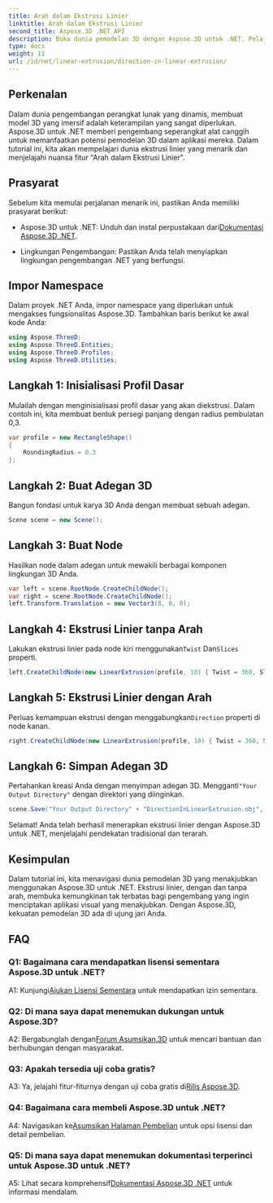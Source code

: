 ```yaml
---
title: Arah dalam Ekstrusi Linier
linktitle: Arah dalam Ekstrusi Linier
second_title: Aspose.3D .NET API
description: Buka dunia pemodelan 3D dengan Aspose.3D untuk .NET. Pelajari arah ekstrusi linier, tingkatkan kreativitas, dan buat aplikasi imersif dengan mudah.
type: docs
weight: 11
url: /id/net/linear-extrusion/direction-in-linear-extrusion/
---
```

## Perkenalan

Dalam dunia pengembangan perangkat lunak yang dinamis, membuat model 3D yang imersif adalah keterampilan yang sangat diperlukan. Aspose.3D untuk .NET memberi pengembang seperangkat alat canggih untuk memanfaatkan potensi pemodelan 3D dalam aplikasi mereka. Dalam tutorial ini, kita akan mempelajari dunia ekstrusi linier yang menarik dan menjelajahi nuansa fitur "Arah dalam Ekstrusi Linier".

## Prasyarat

Sebelum kita memulai perjalanan menarik ini, pastikan Anda memiliki prasyarat berikut:

-  Aspose.3D untuk .NET: Unduh dan instal perpustakaan dari[Dokumentasi Aspose.3D .NET](https://reference.aspose.com/3d/net/).

- Lingkungan Pengembangan: Pastikan Anda telah menyiapkan lingkungan pengembangan .NET yang berfungsi.

## Impor Namespace

Dalam proyek .NET Anda, impor namespace yang diperlukan untuk mengakses fungsionalitas Aspose.3D. Tambahkan baris berikut ke awal kode Anda:

```csharp
using Aspose.ThreeD;
using Aspose.ThreeD.Entities;
using Aspose.ThreeD.Profiles;
using Aspose.ThreeD.Utilities;
```

## Langkah 1: Inisialisasi Profil Dasar

Mulailah dengan menginisialisasi profil dasar yang akan diekstrusi. Dalam contoh ini, kita membuat bentuk persegi panjang dengan radius pembulatan 0,3.

```csharp
var profile = new RectangleShape()
{
    RoundingRadius = 0.3
};
```

## Langkah 2: Buat Adegan 3D

Bangun fondasi untuk karya 3D Anda dengan membuat sebuah adegan.

```csharp
Scene scene = new Scene();
```

## Langkah 3: Buat Node

Hasilkan node dalam adegan untuk mewakili berbagai komponen lingkungan 3D Anda.

```csharp
var left = scene.RootNode.CreateChildNode();
var right = scene.RootNode.CreateChildNode();
left.Transform.Translation = new Vector3(8, 0, 0);
```

## Langkah 4: Ekstrusi Linier tanpa Arah

 Lakukan ekstrusi linier pada node kiri menggunakan`Twist` Dan`Slices` properti.

```csharp
left.CreateChildNode(new LinearExtrusion(profile, 10) { Twist = 360, Slices = 100 });
```

## Langkah 5: Ekstrusi Linier dengan Arah

 Perluas kemampuan ekstrusi dengan menggabungkan`Direction` properti di node kanan.

```csharp
right.CreateChildNode(new LinearExtrusion(profile, 10) { Twist = 360, Slices = 100, Direction = new Vector3(0.3, 0.2, 1) });
```

## Langkah 6: Simpan Adegan 3D

 Pertahankan kreasi Anda dengan menyimpan adegan 3D. Mengganti`"Your Output Directory"` dengan direktori yang diinginkan.

```csharp
scene.Save("Your Output Directory" + "DirectionInLinearExtrusion.obj", FileFormat.WavefrontOBJ);
```

Selamat! Anda telah berhasil menerapkan ekstrusi linier dengan Aspose.3D untuk .NET, menjelajahi pendekatan tradisional dan terarah.

## Kesimpulan

Dalam tutorial ini, kita menavigasi dunia pemodelan 3D yang menakjubkan menggunakan Aspose.3D untuk .NET. Ekstrusi linier, dengan dan tanpa arah, membuka kemungkinan tak terbatas bagi pengembang yang ingin menciptakan aplikasi visual yang menakjubkan. Dengan Aspose.3D, kekuatan pemodelan 3D ada di ujung jari Anda.

## FAQ

### Q1: Bagaimana cara mendapatkan lisensi sementara Aspose.3D untuk .NET?

 A1: Kunjungi[Ajukan Lisensi Sementara](https://purchase.aspose.com/temporary-license/) untuk mendapatkan izin sementara.

### Q2: Di mana saya dapat menemukan dukungan untuk Aspose.3D?

 A2: Bergabunglah dengan[Forum Asumsikan.3D](https://forum.aspose.com/c/3d/18) untuk mencari bantuan dan berhubungan dengan masyarakat.

### Q3: Apakah tersedia uji coba gratis?

 A3: Ya, jelajahi fitur-fiturnya dengan uji coba gratis di[Rilis Aspose.3D](https://releases.aspose.com/).

### Q4: Bagaimana cara membeli Aspose.3D untuk .NET?

 A4: Navigasikan ke[Asumsikan Halaman Pembelian](https://purchase.aspose.com/buy) untuk opsi lisensi dan detail pembelian.

### Q5: Di mana saya dapat menemukan dokumentasi terperinci untuk Aspose.3D untuk .NET?

 A5: Lihat secara komprehensif[Dokumentasi Aspose.3D .NET](https://reference.aspose.com/3d/net/) untuk informasi mendalam.